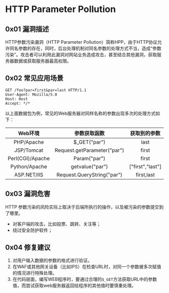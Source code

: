 # HTTP Parameter Pollution

## 0x01 漏洞描述

HTTP参数污染漏洞（HTTP Parameter Pollution）简称HPP，由于HTTP协议允许同名参数的存在，同时，后台处理机制对同名参数的处理方式不当，造成“参数污染”。攻击者可以利用此漏洞对网站业务造成攻击，甚至结合其他漏洞，获取服务器数据或获取服务器最高权限。

## 0x02 常见应用场景

```
GET /foo?par=first&par=last HTTP/1.1
User-Agent: Mozilla/5.0
Host: Host
Accept: */*
```

以上面数据包为例，常见的Web服务器对同样名称的参数出现多次的处理方式如下：

|     Web环境      |        参数获取函数         |   获取到的参数   |
| :--------------: | :-------------------------: | :--------------: |
|    PHP/Apache    |        $_GET("par")         |       last       |
|    JSP/Tomcat    | Request.getParameter("par") |      first       |
| Perl(CGI)/Apache |        Param("par")         |      first       |
|  Python/Apache   |       getvalue("par")       | ["first","last"] |
|   ASP.NET/IIS    | Request.QueryString("par")  |    first,last    |

## 0x03 漏洞危害

HTTP 参数污染的风险实际上取决于后端所执行的操作，以及被污染的参数提交到了哪里。

* 对客户端的攻击，比如投票、跳转、关注等；
* 绕过安全防护软件；

## 0x04 修复建议

1. 对用户输入数据的参数的格式进行验证。
2. 在WAF或其他网关设备（比如IPS）在检查URL时，对同一个参数被多次赋值的情况进行特殊处理。
3. 在代码层面，编写WEB程序时，要通过合理的`$_GET`方法获取URL中的参数值，而尝试获取web服务器返回给程序的其他值时要慎重处理。